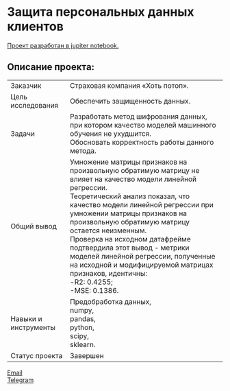 # Защита персональных данных клиентов

[Проект разработан в jupiter notebook.](https://github.com/data-analyst-mr/data_science_projects/blob/main/protection_of_personal_data/protection_of_personal_data%20.ipynb)<br/>

## Описание проекта:
|   |  |
|---------------|-------------------|
|Заказчик| Страховая компания «Хоть потоп».|
|Цель исследования| Обеспечить защищенность данных.|
|Задачи|Разработать метод шифрования данных, при котором качество моделей машинного обучения не ухудшится.<br/>Обосновать корректность работы данного метода.|
|Общий вывод| Умножение матрицы признаков на произвольную обратимую матрицу не влияет на качество модели линейной регрессии.<br/>Теоретический анализ показал, что качество модели линейной регрессии при умножении матрицы признаков на произвольную обратимую матрицу остается неизменным.<br/>Проверка на исходном датафрейме подтвердила этот вывод - метрики моделей линейной регрессии, полученные на исходной и модифицируемой матрицах признаков, идентичны:<br/>-R2: 0.4255;<br/>-MSE: 0.1386.|
|Навыки и инструменты|Предобработка данных,<br/>numpy,<br/>pandas,<br/>python,<br/>scipy,<br/>sklearn.|
|Статус проекта| Завершен|


[Email](mailto:mikhail-shestakov-2022@bk.ru)<br/>
[Telegram](https://t.me/mshestakov1)
